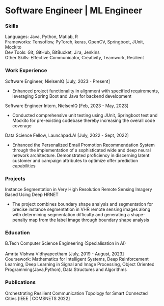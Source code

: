 # Software Engineer | ML Engineer 

### Skills
Languages:    Java, Python, Matlab, R<br>
Frameworks:   Tensoflow, PyTorch, keras, OpenCV, Springboot, JUnit, Mockito<br>
Dev Tools:    Git, GitHub, BitBucket, Jira, Jenkins<br>
Other Skills: Effective Communicator, Creativity, Teamwork, Resilient

### Work Experience
Software Engineer, NielsenIQ [July, 2023 - Present]
- Enhanced project functionality in alignment with specified requirements, leveraging Spring Boot and Java for backend development

Software Engineer Intern, NielsenIQ [Feb, 2023 - May, 2023]
- Conducted comprehensive unit testing using JUnit, Springboot test and Mockito for pre-existing codebase thereby increasing the overall code coverage

Data Science Fellow, Launchpad.AI [July, 2022 - Sept, 2022]
- Enhanced the Personalized Email Promotion Recommendation System through
the implementation of a sophisticated wide and deep neural network architecture.
Demonstrated proficiency in discerning latent customer and campaign attributes
to optimize offer prediction capabilities

### Projects
Instance Segmentation in Very High Resolution Remote Sensing Imagery
Based Using Deep HRNET
- The project combines boundary shape analysis and segmentation for precise instance
segmentation in VHR remote sensing images along with determining segmentation
difficulty and generating a shape-penalty map from the label image through boundary
shape analysis

### Education
B.Tech Computer Science Engineering (Specialisation in AI)<br>    
Amrita Vishwa Vidhyapeetham [July, 2019 - August, 2023]<br>
Coursework: Mathematics for Intelligent Systems, Deep Reinforcement Learning, Deep Learning in Signal and Image Processing, Object Oriented Programming(Java,Python), Data Structures and Algorithms

### Publications
Orchestrating Resilient Communication Topology for Smart Connected Cities [IEEE | COMSNETS 2022]
